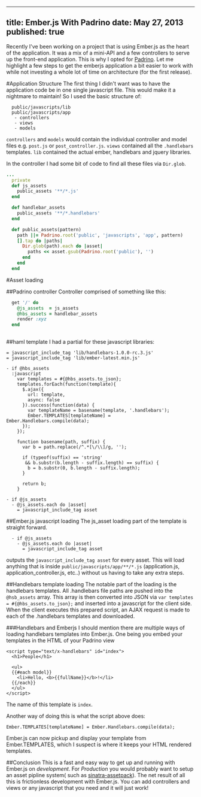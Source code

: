 ----
title: Ember.js With Padrino
date: May 27, 2013
published: true
----

Recently I've been working on a project that is using Ember.js
as the heart of the application.  It was a mix of a mini-API and
a few controllers to serve up the front-end application.  This is
why I opted for [Padrino](http://padrinorb.com).  Let me highlight
a few steps to get the emberjs application a bit easier to work
with while not investing a whole lot of time on architecture (for
the first release).

#Application Structure
The first thing I didn't want was to have the application code be
in one single javascript file.  This would make it a nightmare to
maintain!  So I used the basic structure of:

```
  public/javascripts/lib
  public/javascripts/app
   - controllers
   - views
   - models
```

`controllers` and `models` would contain the individual controller and
model files e.g. `post.js` or `post_controller.js`. `views` contained
all the `.handlebars` templates. `lib` contained the actual ember,
handlebars and jquery libraries.

In the controller I had some bit of code to find all these files via
`Dir.glob`.

```ruby
...
  private
  def js_assets
    public_assets '**/*.js'
  end

  def handlebar_assets
    public_assets '**/*.handlebars'
  end

  def public_assets(pattern)
    path ||= Padrino.root('public', 'javascripts', 'app', pattern)
    [].tap do |paths|
      Dir.glob(path).each do |asset| 
        paths << asset.gsub(Padrino.root('public'), '')
      end
    end
  end
```

#Asset loading


##Padrino controller
Controller comprised of something like this:

```ruby
  get '/' do
    @js_assets  = js_assets
    @hbs_assets = handlebar_assets
    render :xyz
  end
  
```

##haml template
I had a partial for these javascript libraries:

```haml
= javascript_include_tag 'lib/handlebars-1.0.0-rc.3.js'
= javascript_include_tag 'lib/ember-latest.min.js'

- if @hbs_assets
  :javascript
    var templates = #{@hbs_assets.to_json};
    templates.forEach(function(template){
      $.ajax({
        url: template,
        async: false
      }).success(function(data) {
        var templateName = basename(template, '.handlebars');
        Ember.TEMPLATES[templateName] = Ember.Handlebars.compile(data);
      });
    });

    function basename(path, suffix) {
      var b = path.replace(/^.*[\/\\]/g, '');

      if (typeof(suffix) == 'string' 
       && b.substr(b.length - suffix.length) == suffix) {
        b = b.substr(0, b.length - suffix.length);
      }

      return b;
    }
    
- if @js_assets
  - @js_assets.each do |asset|
    = javascript_include_tag asset
```

##Ember.js javascript loading
The js_asset loading part of the template is straight forward.

```
  - if @js_assets
    - @js_assets.each do |asset|
      = javascript_include_tag asset
```
outputs the `javascript_include_tag asset` for every asset.  This
will load anything that is inside `public/javascripts/app/**/*.js`
(application.js, application_controller.js, etc..)
without us having to take any extra steps.

##Handlebars template loading
The notable part of the loading is the handlebars templates.
All .handlebars file paths are pushed into the `@hsb_assets` array.
This array is then converted into JSON via `var templates = #{@hbs_assets.to_json};`
and inserted into a javascript for the client side.  When the client
executes this prepared script, an AJAX request is made to each of the 
.handlebars templates and downloaded.

###Handlebars and Emberjs
I should mention there are multiple ways of loading handlebars templates into 
Ember.js.  One being you embed your templates in the HTML of your Padrino view

```
<script type="text/x-handlebars" id="index">
  <h1>People</h1>

  <ul>
  {{#each model}}
    <li>Hello, <b>{{fullName}}</b>!</li>
  {{/each}}
  </ul>
</script>
```

The name of this template is `index`.

Another way of doing this is what the script above does:

```
Ember.TEMPLATES[templateName] = Ember.Handlebars.compile(data);
```

Ember.js can now pickup and display your template from Ember.TEMPLATES, which
I suspect is where it keeps your HTML rendered templates.

##Conclusion
This is a fast and easy way to get up and running with Ember.js on *development*.
For *Production* you would probably want to setup an asset pipline system( such as
[sinatra-assetpack](https://github.com/rstacruz/sinatra-assetpack)).  The net
result of all this is frictionless development with Ember.js.  You can add controllers
and views or any javascript that you need and it will just work!
